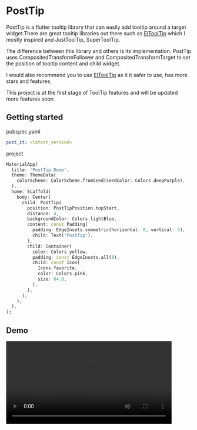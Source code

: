 # PostTip

PostTip is a flutter tooltip library that can easily add tooltip around a target widget.There are great tooltip libraries out there such as [ElToolTip](https://github.com/marcelogil/el_tooltip) which I mostly inspired and JustToolTip, SuperToolTip.

The difference between this library and others is its implementation. PostTip uses CompositedTransformFollower and CompositedTransformTarget to set the position of tooltip content and child widget.

I would also recommend you to use [ElToolTip](https://github.com/marcelogil/el_tooltip) as it it safer to use, has more stars and features.

This project is at the first stage of ToolTip features and will be updated more features soon.

## Getting started

pubspec.yaml

```yaml
post_it: <latest_version>
```

project

```dart
MaterialApp(
  title: 'PostTip Demo',
  theme: ThemeData(
    colorScheme: ColorScheme.fromSeed(seedColor: Colors.deepPurple),
  ),
  home: Scaffold(
    body: Center(
      child: PostTip(
        position: PostTipPosition.topStart,
        distance: 4,
        backgroundColor: Colors.lightBlue,
        content: const Padding(
          padding: EdgeInsets.symmetric(horizontal: 8, vertical: 5),
          child: Text('PostTip'),
        ),
        child: Container(
          color: Colors.yellow,
          padding: const EdgeInsets.all(8),
          child: const Icon(
            Icons.favorite,
            color: Colors.pink,
            size: 64.0,
          ),
        ),
      ),
    ),
  ),
);
```

## Demo
<video width="450" height="auto" controls autoplay>
  <source src="https://github.com/monolith-rnd/post-tip/assets/130947988/0fa2e9fc-6f37-4000-b814-b38a870a41d4" type="video/mp4">
  Your browser does not support the video tag.
</video>
